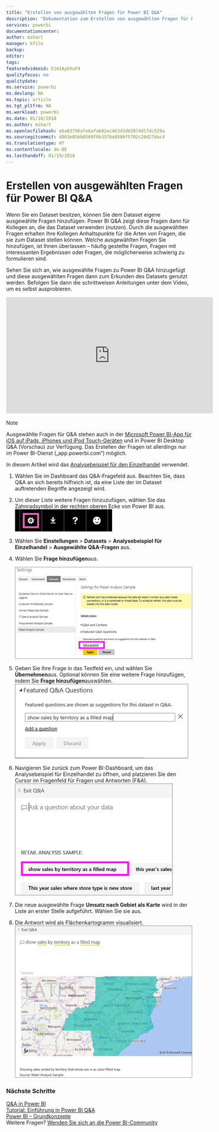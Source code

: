```yaml
---
title: "Erstellen von ausgewählten Fragen für Power BI Q&A"
description: "Dokumentation zum Erstellen von ausgewählten Fragen für Power BI Q&A"
services: powerbi
documentationcenter: 
author: mihart
manager: kfile
backup: 
editor: 
tags: 
featuredvideoid: E1mIAyEXuF4
qualityfocus: no
qualitydate: 
ms.service: powerbi
ms.devlang: NA
ms.topic: article
ms.tgt_pltfrm: NA
ms.workload: powerbi
ms.date: 01/18/2018
ms.author: mihart
ms.openlocfilehash: e6a83796afe6afab02ec463d3dd2074d1fdc529a
ms.sourcegitcommit: d803e85bb0569f6b357ba0586f5702c20d27dac4
ms.translationtype: HT
ms.contentlocale: de-DE
ms.lasthandoff: 01/19/2018
---
```

# <a name="create-featured-questions-for-power-bi-qa"></a>Erstellen von ausgewählten Fragen für Power BI Q&A
Wenn Sie ein Dataset besitzen, können Sie dem Dataset eigene ausgewählte Fragen hinzufügen.  Power BI Q&A zeigt diese Fragen dann für Kollegen an, die das Dataset verwenden (*nutzen*).  Durch die ausgewählten Fragen erhalten Ihre Kollegen Anhaltspunkte für die Arten von Fragen, die sie zum Dataset stellen können. Welche ausgewählten Fragen Sie hinzufügen, ist Ihnen überlassen – häufig gestellte Fragen, Fragen mit interessanten Ergebnissen oder Fragen, die möglicherweise schwierig zu formulieren sind.

Sehen Sie sich an, wie ausgewählte Fragen zu Power BI Q&A hinzugefügt und diese ausgewählten Fragen dann zum Erkunden des Datasets genutzt werden. Befolgen Sie dann die schrittweisen Anleitungen unter dem Video, um es selbst ausprobieren.

<iframe width="560" height="315" src="https://www.youtube.com/embed/E1mIAyEXuF4" frameborder="0" allowfullscreen></iframe>

> [!NOTE]
> Ausgewählte Fragen für Q&A stehen auch in der [Microsoft Power BI-App für iOS auf iPads, iPhones und iPod Touch-Geräten](mobile-apps-ios-qna.md) und in Power BI Desktop Q&A (Vorschau) zur Verfügung. Das Erstellen der Fragen ist allerdings nur im Power BI-Dienst („app.powerbi.com“) möglich.
> 

In diesem Artikel wird das [Analysebeispiel für den Einzelhandel](sample-datasets.md) verwendet.

1. Wählen Sie im Dashboard das Q&A-Fragefeld aus.   Beachten Sie, dass Q&A an sich bereits hilfreich ist, da eine Liste der im Dataset auftretenden Begriffe angezeigt wird.
2. Um dieser Liste weitere Fragen hinzuzufügen, wählen Sie das Zahnradsymbol in der rechten oberen Ecke von Power BI aus.  
   ![](media/service-q-and-a-create-featured-questions/pbi_gearicon2.jpg)
3. Wählen Sie **Einstellungen** &gt; **Datasets** &gt; **Analysebeispiel für Einzelhandel** &gt; **Ausgewählte Q&A-Fragen** aus.  
4. Wählen Sie **Frage hinzufügen**aus.
   
   ![](media/service-q-and-a-create-featured-questions/power-bi-settings.png)
5. Geben Sie Ihre Frage in das Textfeld ein, und wählen Sie **Übernehmen**aus.   Optional können Sie eine weitere Frage hinzufügen, indem Sie **Frage hinzufügen**auswählen.  
   ![](media/service-q-and-a-create-featured-questions/power-bi-type-featured-question.png)
6. Navigieren Sie zurück zum Power BI-Dashboard, um das Analysebeispiel für Einzelhandel zu öffnen, und platzieren Sie den Cursor im Fragenfeld für Fragen und Antworten (F&A).   
   ![](media/service-q-and-a-create-featured-questions/power-bi-featured-q.png)
7. Die neue ausgewählte Frage **Umsatz nach Gebiet als Karte** wird in der Liste an erster Stelle aufgeführt. Wählen Sie sie aus.  
8. Die Antwort wird als Flächenkartogramm visualisiert.  
   ![](media/service-q-and-a-create-featured-questions/power-bi-filled-map.png)

### <a name="next-steps"></a>Nächste Schritte
[Q&A in Power BI](power-bi-q-and-a.md)  
[Tutorial: Einführung in Power BI Q&A](power-bi-visualization-introduction-to-q-and-a.md)  
[Power BI – Grundkonzepte](service-basic-concepts.md)  
Weitere Fragen? [Wenden Sie sich an die Power BI-Community](http://community.powerbi.com/)

